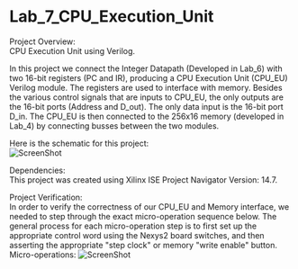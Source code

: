 # Lab_7_CPU_Execution_Unit
Project Overview:  
CPU Execution Unit using Verilog.  
  
In this project we connect the Integer Datapath (Developed in Lab_6) with two 16-bit registers (PC and IR), producing a CPU Execution Unit (CPU_EU) Verilog module. The registers are used to interface with memory. Besides the various control signals that are inputs to CPU_EU, the only outputs are the 16-bit ports (Address and D_out). The only data input is the 16-bit port D_in. The CPU_EU is then connected to the 256x16 memory (developed in Lab_4) by connecting busses between the two modules.   
  
Here is the schematic for this project:  
![ScreenShot](https://cloud.githubusercontent.com/assets/14812721/24825815/306a4058-1bdc-11e7-9eed-fc7be498edc3.jpg)

Dependencies:   
This project was created using Xilinx ISE Project Navigator Version: 14.7.  

Project Verification:  
In order to verify the correctness of our CPU_EU and Memory interface, we needed to step through the exact micro-operation sequence below. The general process for each micro-operation step is to first set up the appropriate control word using the Nexys2 board switches, and then asserting the appropriate "step clock" or memory "write enable" button.
Micro-operations:
![ScreenShot](https://cloud.githubusercontent.com/assets/14812721/24825880/83a34a16-1bdd-11e7-8d79-ad37d55d6fbe.jpg)
